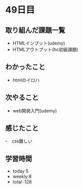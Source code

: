 # 49日目
## 取り組んだ課題一覧
- HTMLインプット(udemy) 
- HTMLアウトプット(hc初級課題)
## わかったこと
- htmlのイロハ
## 次やること
- web開発入門(udemy)
## 感じたこと
-　css難しい
## 学習時間
- today 5
- weekly:8
- total :128
